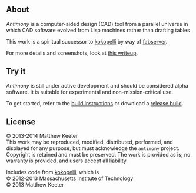 ## About
*Antimony* is a computer-aided design (CAD) tool from a parallel universe
in which CAD software evolved from Lisp machines rather than drafting tables

This work is a spiritual successor to [kokopelli](https://github.com/mkeeter/kokopelli)
by way of [fabserver](http://kokompe.cba.mit.edu).

For more details and screenshots, look at [this writeup](http://mattkeeter.com/projects/antimony).

## Try it
*Antimony* is still under active development and should be considered
alpha software.  It is suitable for experimental and non-mission-critical use.

To get started, refer to the [build instructions](https://github.com/mkeeter/antimony/blob/master/BUILDING.md)
or download a [release build](https://github.com/mkeeter/antimony/releases).

## License
© 2013-2014 Matthew Keeter  
This work may be reproduced, modified, distributed, performed, and displayed for any purpose, but must acknowledge the `antimony` project. Copyright is retained and must be preserved. The work is provided as is; no warranty is provided, and users accept all liability.

Includes code from [kokopelli](https://github.com/mkeeter/kokopelli), which is  
© 2012-2013 Massachusetts Institute of Technology  
© 2013 Matthew Keeter
